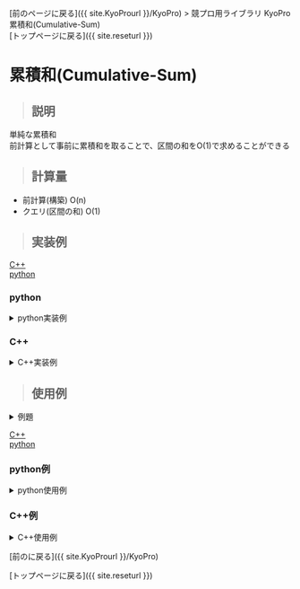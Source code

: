 [前のページに戻る]({{ site.KyoProurl }}/KyoPro) > 競プロ用ライブラリ KyoPro 累積和(Cumulative-Sum)<br>
[トップページに戻る]({{ site.reseturl }})<br>

# 累積和(Cumulative-Sum)

> ## 説明

単純な累積和<br>
前計算として事前に累積和を取ることで、区間の和をO(1)で求めることができる<br>

> ## 計算量

* 前計算(構築) O(n)
* クエリ(区間の和) O(1)

> ## 実装例

[C++](#C++) <br>
[python](#python) <br>

### python
<details>
  <summary> python実装例 </summary>

  ```python
  
  class CumulativeSum:
    def __init__(self, size):
      self.data = [0] * size
      self.size = size

    def add(self, key, value):
      self.data[key] += value

    def build(self):
      for i in range(1, self.size):
        self.data[i] += self.data[i - 1]
    
    def query(self, kukan):
      if kukan < 0:
        return 0
      return self.data[min(kukan, self.size - 1)]
  ```

</details>

### C++

<details>

  <summary> C++実装例 </summary>

  ```cpp

  template<class T>
  struct CumulativeSum {
    vector< T > data;

    CumulativeSum(int size) : data(size, 0) {};

    void add(int key, T value) {
      data[key] += value;
    }

    void build(){
      rep(i, 1, data.size()) {
        data[i] += data[i - 1];
      }
    }

    T query(int kukan) {
      if (kukan < 0) {
        return 0;
      }
      return data[min(kukan, (int)data.size() - 1)];
    }
  };

  ```

</details>

> ## 使用例

<details>

  <summary> 例題 </summary>

  * [AOJ0516 JOI2006 本選A 最大の和](http://judge.u-aizu.ac.jp/onlinejudge/description.jsp?id=0516) <br>

</details>

[C++](#C++例) <br>
[python](#python例)

### python例
<details>

  <summary> python使用例 </summary>

  ```python

  class CumulativeSum:
    # 省略

  import sys

  stdin = sys.stdin
  na = lambda: map(int, stdin.readline().split())
  ns = lambda: stdin.readline().rstrip()
  ni = lambda: int(ns())

  def main():
    n, k = na()

    CS = CumulativeSum(n)
    for i in range(n):
      a = ni()
      CS.add(i, a)

    CS.build()

    ans = -int(1e9+7)
    for i in range(n-k+1):
      ans = max(ans, CS.query(k+i) - CS.query(i))
    print(ans)

  main()
  ```

</details>

### C++例
<details>

  <summary> C++使用例 </summary>

  ```cpp

  #include <iostream>
  #include <vector>

  using namespace std;

  #define rep(i, a, n) for(int i = a; i < (n); ++i)
  #define INF 1000000007

  template<class T>
  struct CumulativeSum {
    // 省略
  };

  int main() {
    int n, k;
    cin >> n >> k;

    CumulativeSum<int> CS(n);
    rep(i, 0, n) {
      int a;
      cin >> a;
      CS.add(i, a);
    }

    CS.build();

    int ans = -INF;
    rep(i, 0, n - k + 1) {
      ans = max(ans, CS.query(k + i - 1) - CS.query(i - 1));
    }

    cout << ans << endl;
  }
  ```

</details>

[前のに戻る]({{ site.KyoProurl }}/KyoPro)<br>

[トップページに戻る]({{ site.reseturl }})<br>